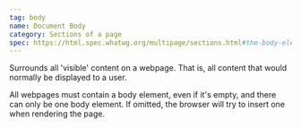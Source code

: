 ```yaml
---
tag: body
name: Document Body
category: Sections of a page
spec: https://html.spec.whatwg.org/multipage/sections.html#the-body-element
---
```


Surrounds all 'visible' content on a webpage. That is, all content that would normally be displayed to a user.

All webpages must contain a body element, even if it's empty, and there can only be one body element. If omitted, the browser will try to insert one when rendering the page.
